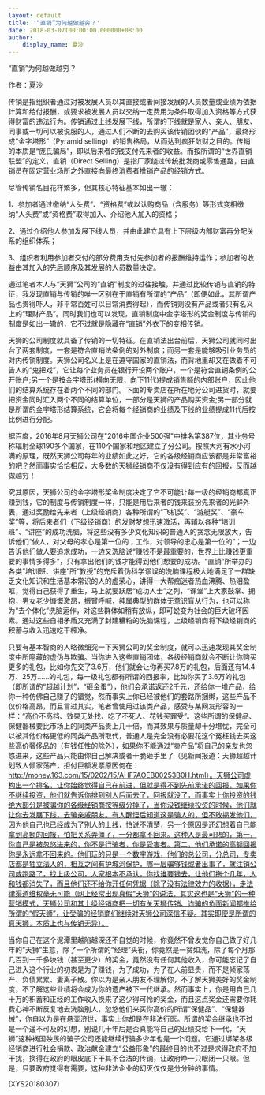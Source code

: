 ```yaml
---
layout: default
title: '“直销”为何越做越穷？'
date: 2018-03-07T00:00:00.000000+08:00
author:
    display_name: 夏沙
---
```


“直销”为何越做越穷？

作者：夏沙

传销是指组织者通过对被发展人员以其直接或者间接发展的人员数量或业绩为依据计算和给付报酬，或要求被发展人员以交纳一定费用为条件取得加入资格等方式获得财富的违法行为。传销通过上线发展下线，所谓的下线就是家人、亲人、朋友、同事或一切可以被说服的人，通过人们不断的去购买该传销团伙的“产品”，最终形成“金字塔形”（Pyramid selling）的销售格局，从而达到疯狂敛财之目的。传销的本质是“庞氏骗局”，即以后来者的钱支付先来者的收益。而按所谓的“世界直销联盟”的定义，直销（Direct Selling）是指厂家绕过传统批发商或零售通路，由直销员在固定营业场所之外直接向最终消费者推销产品的经销方式。

尽管传销名目花样繁多，但其核心特征基本如出一辙：

1、参加者通过缴纳“人头费”、“资格费”或以认购商品（含服务）等形式变相缴纳“人头费”或“资格费”取得加入、介绍他人加入的资格；

2、通过介绍他人参加发展下线人员，并由此建立具有上下层级内部财富再分配关系的组织体系；

3、组织者利用参加者交付的部分费用支付先参加者的报酬维持运作；参加者的收益由其加入的先后顺序及其发展的人员数量决定。

通过笔者本人与“天狮”公司的“直销”制度的过往接触，并通过比较传销与直销的特征，我发现直销与传销的唯一区别在于直销有所谓的“产品”（即便如此，其所谓产品也贵得吓人，非平常百姓可以日常消费得起），而传销则没有产品或者只有名义上的“理财产品”。同时我们也可以发现，直销制度中金字塔形的奖金制度与传销的制度是如出一辙的，它不过就是隐藏在“直销”外衣下的变相传销。

天狮的公司制度就具备了传销的一切特征。在直销法出台前后，天狮公司就同时出台了两套制度，一套是符合直销法条例的对外制度；而另一套是能够吸引业务员的对内传销制度。天狮公司名义上是在遵守国家的直销法，而背地里却又在做着不可告人的“鬼把戏”，它让每个业务员在银行开设两个账户，一个是符合直销条例的公开账户;另一个是按金字塔形(横向无限，向下11代)提成销售额的内部账户，因此他们的结算系统存在着两个不同的部门。下面的专卖店在所在地分公司进货时，就要把资金同时汇入两个不同的结算单位，一部分是天狮的产品购买资金;另一部分就是所谓的金字塔形结算系统，它会将每个经销商的业绩及下线的业绩提成11代后按比例进行分配。

据百度，2016年8月天狮公司在"2016中国企业500强"中排名第387位，其业务号称辐射全球190多个国家，在110个国家和地区建立了分公司。按照大河有水小河满的原理，既然天狮公司每年的业绩如此之好，它的各级经销商应该都是非常富裕的吧？然而事实恰恰相反，大多数的天狮经销商不仅没有得到应有的回报，反而越做越穷！

究其原因，天狮公司的金字塔形奖金制度决定了它不可能让每一级的经销商都真正赚到钱，它的制度与传销制度一样，只能是用后来者的钱来装扮先来者的光鲜外表，通过奖励给先来者（上级经销商）各种所谓的“飞机奖”、“游艇奖”、“豪车奖”等，将后来者们（下级经销商）的发财梦想迅速激活，再辅以各种“培训班”、“讲座”的成功洗脑，将这些没有多少文化知识的普通人的贪念无限放大，告诉他们“做人，对父母的孝心是第一位的；工作，对领导的忠心是第一位的”；一边告诉他们做人要追求成功，一边又洗脑说“赚钱不是最重要的，世界上比赚钱更重要的事情多得多”，只有拿出他们的钱才能得到他们想要的成功。“直销”所举办的各类“培训班、讲座”所“教授”的充斥着伪科学谬误的洗脑课程极大地满足了一群缺乏文化知识和生活基本常识的人的虚荣心，讲得一大帮痴迷者热血沸腾、热泪盈眶，觉得自己获得了重生，马上就要跃居“成功人士”之列，“课堂”上大家鼓掌、拥抱，男女老少慷慨激昂，振臂呼喊，纯属典型的群体无意识盲从行为，也可以称为“去个体化”洗脑运作，对这些群体如稍有放纵，即可蜕变为社会的巨大破坏因素。通过这些自相矛盾又充满了封建糟粕的洗脑课程，上级经销商将下级经销商的积蓄与收入迅速吃干榨净。

只要有基本智商的人略微细究一下天狮公司的奖金制度，就可以迅速发现其奖金制度中所隐藏的虚伪与欺骗。当你进入这些直销团体，各级经销商就会不断让你购买更多的礼包，比如你先交了3.6万，他们就会让你再买7.8万的礼包，后面还有14.4万、25万……的礼包，每一级礼包都有所谓的回报率，比如你买了3.6万的礼包（即所谓的“超越计划”，“砸金蛋”），他们会承诺返还2千元，还给你一堆产品，给你一种仿佛自己赚了的错觉，然而事实上你已经被他们的套路所捆绑，这些产品不仅价格高昂，而且言过其实，笔者曾使用过该类产品，感受与某网友形容的一样：“高价不高档、效果无处找、吃了不死人、花钱买罪受”。这些所谓的保健品、保健器械要比市场上的同类产品贵上几十倍，而其效果与质量却十分堪忧，完全可以被其他价格更低的同类产品所取代，普通人是完全没有必要花这个冤枉钱去买这些高价奢侈品的（有钱任性的除外），如果你不能通过“卖产品”将自己的亲友也忽悠进来，这些产品只能由你自己解决或者干脆砸手里了（见新闻报道：天狮超越计划致人倾家荡产，拒付巨额发票原因何在：http://money.163.com/15/0202/15/AHF7AOEB00253B0H.html）。天狮公司虚构出一个排名，让你始终觉得自己在前进，但就是得不到先前承诺的回报，如果你不继续投资，他们就告诉你排到别人后面去了，回报就没了，而事实上你投资的钱绝大部分是被骗你的各级经销商按等级分掉了，当你没钱继续投资的时候，他们就让你去发展下线，去骗亲戚朋友。有人醒悟后知道这是骗人的，但不敢揭发他们，因为他自己也已经成为了别人的上线，怕说不清楚，另一个原因是还幻想着自己能拿到高额的回报，怕把关系弄僵了，一分都拿不回来。这种人是最可悲的，第一，你自己是被忽悠进来的，你不是行骗者，你是受害者。第二，他们承诺的高额回报你是永远拿不回来的。他们玩的只是一个数字游戏，他们的总公司，分总司，专卖店都是独立法人的，相互之间有护城河保护，哪一层骗够钱或者出事了，就注销公司或跑路了，找上级公司，人家根本不承认，你找谁要钱去，让他们拖个几年，人和钱都消失了，而且他们还不给你开任何凭据（除了没有法律效力的收据），走法律渠道维权毫无可能（网上经常出现真假“天狮”的说法，其实这也是“天狮”的一种营销模式，天狮公司和其上级经销商把一切有关天狮传销、诈骗的负面新闻都推给所谓的“假天狮”，让受骗的经销商们继续对天狮公司深信不疑。其实即便是所谓的真天狮，本质上也与传销无异）。

当你自己在这个泥潭里越陷越深还不自觉的时候，你竟然不曾发觉你自己做了好几年的“天狮”生意，除了一个所谓的“经理”头衔，你竟然是一贫如洗，除了每个月那几百到一千多块钱（甚至更少）的奖金，竟然没有任何其他收入，你可能忘记了自己进入这个行业的初衷是为了赚钱，为了成功，为了在人前显贵，而不是倾家荡产、负债累累、妻离子散。你以为是亲人朋友不理解你，不了解天狮美好的奖金制度，不了解这些业绩将会成为你的遗产被下一代继承。然而事实上，你是用自己几十万的积蓄和正经的工作收入换来了这少得可怜的奖金，而且这点奖金还需要你耗费心神不断反复地去洗脑别人，忽悠他们来买你高价的所谓“保健品”、“保健器械”，你自以为是在悬壶济世，事实上你却是在非法行医。所谓的奖金继承也不过是一个遥不可及的幻想，别说几十年后是否真能将自己的业绩交给下一代，“天狮”这种祸国殃民的骗子公司还能继续行骗多少年也是一个问题。它通过绑架各级经销商进行社会捐款、政治献金建立“公益形象”的最终目的也不过是求得政府不加干扰，换得在政府的眼皮底下干其不合法的传销，让政府睁一只眼闭一只眼。但是，只要政府觉得有需要，这种非法企业的幻灭仅仅是分分钟的事情。

(XYS20180307)

